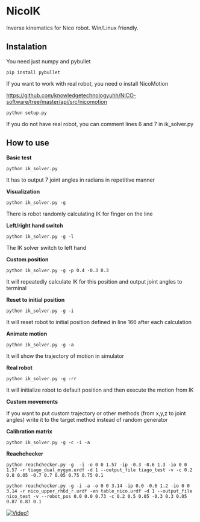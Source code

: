 # NicoIK
Inverse kinematics for Nico robot. Win/Linux friendly.

## Instalation

You need just numpy and pybullet

`pip install pybullet`


If you want to work with real robot, you need o install NicoMotion

https://github.com/knowledgetechnologyuhh/NICO-software/tree/master/api/src/nicomotion

`python setup.py`

If you do not have real robot, you can comment lines 6 and 7 in ik_solver.py


## How to use

**Basic test**

`python ik_solver.py`

It has to output 7 joint angles in radians in repetitive manner

**Visualization**

`python ik_solver.py -g`

There is robot randomly calculating IK for finger on the line

**Left/right hand switch**

`python ik_solver.py -g -l`

The IK solver switch to left hand

**Custom position**

`python ik_solver.py -g -p 0.4 -0.3 0.3`

It will repeatedly calculate IK for this position and output joint angles to terminal

**Reset to initial position**

`python ik_solver.py -g -i`

It will reset robot to initial position defined in line 166 after each calculation

**Animate motion**

`python ik_solver.py -g -a`

It will show the trajectory of motion in simulator

**Real robot**

`python ik_solver.py -g -rr`

It will initialize robot to default position and then execute the motion from IK

**Custom movements**

If you want to put custom trajectory or other methods (from x,y,z to joint angles) write it to the target method instead of random generator

**Calibration matrix**

`python ik_solver.py -g -c -i -a`

**Reachchecker**

`python reachchecker.py -g  -i -o 0 0 1.57 -ip -0.3 -0.6 1.3 -io 0 0 1.57 -r tiago_dual_mygym.urdf -d 1 --output_file tiago_test -v -c 0.2 0.8 0.05 -0.7 0.7 0.05 0.75 0.75 0.1`

`python reachchecker.py -g -i -a -o 0 0 3.14 -ip 0.0 -0.6 1.2 -io 0 0 3.14 -r nico_upper_rh6d_r.urdf -en table_nico.urdf -d 1 --output_file nico_test -v --robot_pos 0.0 0.0 0.73 -c 0.2 0.5 0.05 -0.3 0.3 0.05 0.87 0.87 0.1`


[![Video1](https://img.youtube.com/vi/YWLnepOwRhc/maxresdefault.jpg)](https://youtu.be/YWLnepOwRhc)
